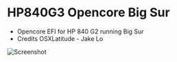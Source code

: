 # HP840G3 Opencore Big Sur
* Opencore EFI for HP 840 G2 running Big Sur
* Credits OSXLatitude - Jake Lo

![Screenshot](https://github.com/yahgoo/HP840G3-Opencore-BigSur/blob/main/Screenshot%202020-11-05%20at%2010.26.22%20AM.png)
